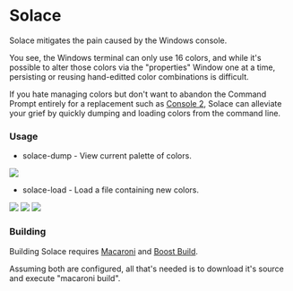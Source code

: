 Solace
======

Solace mitigates the pain caused by the Windows console.

You see, the Windows terminal can only use 16 colors, and while it's possible to
alter those colors via the "properties" Window one at a time, persisting or
reusing hand-editted color combinations is difficult.

If you hate managing colors but don't want to abandon the Command Prompt
entirely for a replacement such as
<a href="http://sourceforge.net/projects/console/">Console 2</a>,
Solace can alleviate your grief by quickly dumping and loading colors from the
command line.

### Usage ###

* solace-dump - View current palette of colors.

<img src="http://border-town.com/projects/Solace/solace-dump.png"/>

* solace-load - Load a file containing new colors.

<img src="http://border-town.com/projects/Solace/solace-halloween.png"/>

<img src="http://border-town.com/projects/Solace/solace-coffee.png"/>

<img src="http://border-town.com/projects/Solace/solace-beehive.png"/>


### Building ###

Building Solace requires <a href="http://border-town.com/macaroni/">Macaroni</a>
 and <a href="http://www.boost.org/doc/libs/1_54_0/more/getting_started/windows.html">Boost Build</a>.

Assuming both are configured, all that's needed is to download it's source and
execute "macaroni build".
